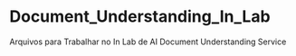 # Document_Understanding_In_Lab
Arquivos para Trabalhar no In Lab de AI Document Understanding Service
